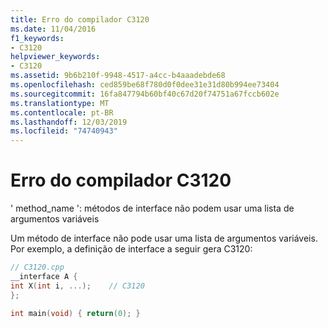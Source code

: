 ```yaml
---
title: Erro do compilador C3120
ms.date: 11/04/2016
f1_keywords:
- C3120
helpviewer_keywords:
- C3120
ms.assetid: 9b6b210f-9948-4517-a4cc-b4aaadebde68
ms.openlocfilehash: ced859be68f780d0f0dee31e31d80b994ee73404
ms.sourcegitcommit: 16fa847794b60bf40c67d20f74751a67fccb602e
ms.translationtype: MT
ms.contentlocale: pt-BR
ms.lasthandoff: 12/03/2019
ms.locfileid: "74740943"
---
```

# <a name="compiler-error-c3120"></a>Erro do compilador C3120

' method_name ': métodos de interface não podem usar uma lista de argumentos variáveis

Um método de interface não pode usar uma lista de argumentos variáveis. Por exemplo, a definição de interface a seguir gera C3120:

```cpp
// C3120.cpp
__interface A {
int X(int i, ...);    // C3120
};

int main(void) { return(0); }
```
